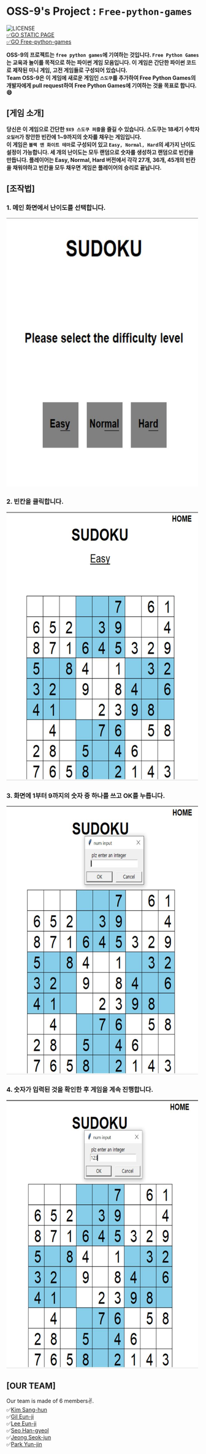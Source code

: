 # OSS-9's Project : `Free-python-games`
![LICENSE](https://img.shields.io/badge/license-MIT-lightgrey.svg)<br>
[&#9989;GO STATIC PAGE](https://20-2-skku-oss.github.io/2020-2-OSS-9/)<br>
[&#9989;GO Free-python-games](https://github.com/20-2-SKKU-OSS/free-python-games)

**OSS-9의 프로젝트는 `free python games`에 기여하는 것입니다. `Free Python Games` 는 교육과 놀이를 목적으로 하는 파이썬 게임 모음입니다. 이 게임은 간단한 파이썬 코드로 제작된 미니 게임, 고전 게임들로 구성되어 있습니다.<br>
Team OSS-9은 이 게임에 새로운 게임인 `스도쿠`를 추가하여 Free Python Games의 개발자에게 pull request하여 Free Python Games에 기여하는 것을 목표로 합니다. :smile:**

## [게임 소개]
**당신은 이 게임으로 간단한 `9X9 스도쿠 퍼즐`을 즐길 수 있습니다. 스도쿠는 18세기 수학자 `오일러`가 창안한 빈칸에 1~9까지의 숫자를 채우는 게임입니다.<br>
이 게임은 `블랙 앤 화이트 테마`로 구성되어 있고 `Easy, Normal, Hard`의 세가지 난이도 설정이 가능합니다. 세 개의 난이도는 모두 랜덤으로 숫자를 생성하고 랜덤으로 빈칸을 만듭니다. 플레이어는 Easy, Normal, Hard 버전에서 각각 27개, 36개, 45개의 빈칸을 채워야하고 빈칸을 모두 채우면 게임은 플레이어의 승리로 끝납니다.**

## [조작법]
### 1. 메인 화면에서 난이도를 선택합니다.
<img src="./Image/스도쿠1.JPG" width="500" height="700">

### 2. 빈칸을 클릭합니다.
<img src="./Image/스도쿠2.JPG" width="500" height="700">

### 3. 화면에 1부터 9까지의 숫자 중 하나를 쓰고 OK를 누릅니다.
<img src="./Image/3.JPG" width="500" height="700">

### 4. 숫자가 입력된 것을 확인한 후 게임을 계속 진행합니다.
<img src="./Image/4.JPG" width="500" height="700">

## [OUR TEAM]
Our team is made of 6 members&#9996;. <br>
&#9989;[Kim Sang-hun](https://github.com/baldwinIV)<br>
&#9989;[Gil Eun-ji](https://github.com/EunJiGil)<br>
&#9989;[Lee Eun-ji](https://github.com/eunji0123)<br>
&#9989;[Seo Han-gyeol](https://github.com/Seo-han-gyeol)<br>
&#9989;[Jeong Seok-jun](https://github.com/June1010)<br>
&#9989;[Park Yun-jin](https://github.com/younjin0520)<br>
